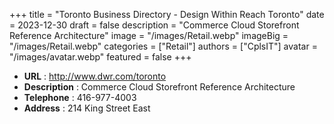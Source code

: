 +++
title = "Toronto Business Directory - Design Within Reach Toronto"
date = 2023-12-30
draft = false
description = "Commerce Cloud Storefront Reference Architecture"
image = "/images/Retail.webp"
imageBig = "/images/Retail.webp"
categories = ["Retail"]
authors = ["CplsIT"]
avatar = "/images/avatar.webp"
featured = false
+++


* **URL** :  http://www.dwr.com/toronto
* **Description** : Commerce Cloud Storefront Reference Architecture
* **Telephone** : 416-977-4003
* **Address** : 214 King Street East